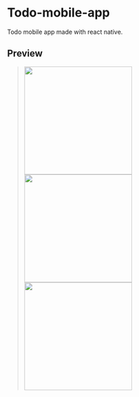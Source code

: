 # Todo-mobile-app
Todo mobile app made with react native.

## Preview
> <img src="https://user-images.githubusercontent.com/85039185/194737036-3e42b32d-64c6-40a5-a841-a821ffb6f497.png" width="250"/>
> <img src="https://user-images.githubusercontent.com/85039185/194737066-1c8c7d74-dccc-41fc-a7d2-cd05a3dae045.png" width="250"/>
>  <img src="https://user-images.githubusercontent.com/85039185/194737090-3064aff7-b44e-47b4-9e28-163be609f868.png" width="250"/>
